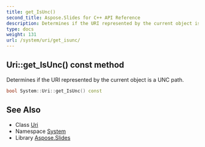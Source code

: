```yaml
---
title: get_IsUnc()
second_title: Aspose.Slides for C++ API Reference
description: Determines if the URI represented by the current object is a UNC path.
type: docs
weight: 131
url: /system/uri/get_isunc/
---
```

## Uri::get_IsUnc() const method


Determines if the URI represented by the current object is a UNC path.

```cpp
bool System::Uri::get_IsUnc() const
```

## See Also

* Class [Uri](../)
* Namespace [System](../../)
* Library [Aspose.Slides](../../../)